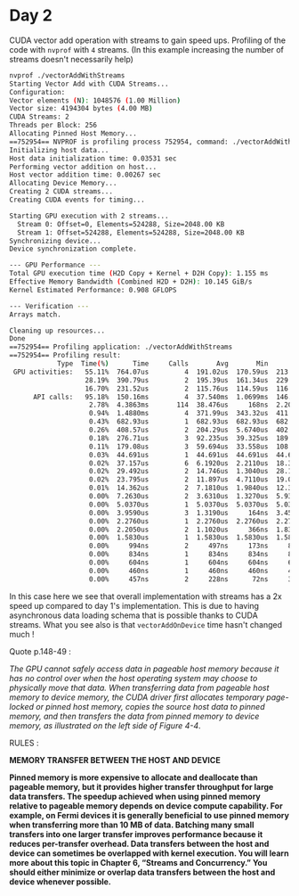 # Day 2 

CUDA vector add operation with streams to gain speed ups. Profiling of the code with `nvprof` with `4` streams. (In this example increasing the number of streams doesn't necessarily help)


```bash
nvprof ./vectorAddWithStreams
Starting Vector Add with CUDA Streams...
Configuration:
Vector elements (N): 1048576 (1.00 Million)
Vector size: 4194304 bytes (4.00 MB)
CUDA Streams: 2
Threads per Block: 256
Allocating Pinned Host Memory...
==752954== NVPROF is profiling process 752954, command: ./vectorAddWithStreams
Initializing host data...
Host data initialization time: 0.03531 sec
Performing vector addition on host...
Host vector addition time: 0.00267 sec
Allocating Device Memory...
Creating 2 CUDA streams...
Creating CUDA events for timing...

Starting GPU execution with 2 streams...
  Stream 0: Offset=0, Elements=524288, Size=2048.00 KB
  Stream 1: Offset=524288, Elements=524288, Size=2048.00 KB
Synchronizing device...
Device synchronization complete.

--- GPU Performance ---
Total GPU execution time (H2D Copy + Kernel + D2H Copy): 1.155 ms
Effective Memory Bandwidth (Combined H2D + D2H): 10.145 GiB/s
Kernel Estimated Performance: 0.908 GFLOPS

--- Verification ---
Arrays match.

Cleaning up resources...
Done
==752954== Profiling application: ./vectorAddWithStreams
==752954== Profiling result:
            Type  Time(%)      Time     Calls       Avg       Min       Max  Name
 GPU activities:   55.11%  764.07us         4  191.02us  170.59us  213.25us  [CUDA memcpy HtoD]
                   28.19%  390.79us         2  195.39us  161.34us  229.44us  [CUDA memcpy DtoH]
                   16.70%  231.52us         2  115.76us  114.59us  116.93us  vectorAddOnDevice(float*, float*, float*, int)
      API calls:   95.18%  150.16ms         4  37.540ms  1.0699ms  146.88ms  cudaMallocHost
                    2.78%  4.3863ms       114  38.476us     168ns  2.2019ms  cuDeviceGetAttribute
                    0.94%  1.4880ms         4  371.99us  343.32us  411.73us  cudaFreeHost
                    0.43%  682.93us         1  682.93us  682.93us  682.93us  cudaDeviceSynchronize
                    0.26%  408.57us         2  204.29us  5.6740us  402.90us  cudaLaunchKernel
                    0.18%  276.71us         3  92.235us  39.325us  189.91us  cudaMalloc
                    0.11%  179.08us         3  59.694us  33.558us  108.69us  cudaFree
                    0.03%  44.691us         1  44.691us  44.691us  44.691us  cuDeviceGetName
                    0.02%  37.157us         6  6.1920us  2.2110us  18.350us  cudaMemcpyAsync
                    0.02%  29.492us         2  14.746us  1.3040us  28.188us  cudaStreamCreate
                    0.02%  23.795us         2  11.897us  4.7110us  19.084us  cudaEventRecord
                    0.01%  14.362us         2  7.1810us  1.9840us  12.378us  cudaStreamDestroy
                    0.00%  7.2630us         2  3.6310us  1.3270us  5.9360us  cudaEventCreate
                    0.00%  5.0370us         1  5.0370us  5.0370us  5.0370us  cuDeviceGetPCIBusId
                    0.00%  3.9590us         3  1.3190us     164ns  3.4550us  cuDeviceGetCount
                    0.00%  2.2760us         1  2.2760us  2.2760us  2.2760us  cudaEventSynchronize
                    0.00%  2.2050us         2  1.1020us     366ns  1.8390us  cudaEventDestroy
                    0.00%  1.5830us         1  1.5830us  1.5830us  1.5830us  cudaEventElapsedTime
                    0.00%     994ns         2     497ns     173ns     821ns  cuDeviceGet
                    0.00%     834ns         1     834ns     834ns     834ns  cuDeviceTotalMem
                    0.00%     604ns         1     604ns     604ns     604ns  cuDeviceGetUuid
                    0.00%     460ns         1     460ns     460ns     460ns  cuModuleGetLoadingMode
                    0.00%     457ns         2     228ns      72ns     385ns  cudaGetLastError
```

In this case here we see that overall implementation with streams has a 2x speed up compared to day 1's implementation. This is due to having asynchronous data loading schema that is possible thanks to CUDA streams. What you see also is that `vectorAddOnDevice` time hasn't changed much !

Quote p.148-49 :

*The GPU cannot safely access data in pageable host memory because it has no control over when
the host operating system may choose to physically move that data. When transferring data from
pageable host memory to device memory, the CUDA driver first allocates temporary page-locked 
or pinned host memory, copies the source host data to pinned memory, and then transfers the data
from pinned memory to device memory, as illustrated on the left side of Figure 4-4*.

RULES : 

**MEMORY TRANSFER BETWEEN THE HOST AND DEVICE**

**Pinned memory is more expensive to allocate and deallocate than pageable memory, 
but it provides higher transfer throughput for large data transfers.
The speedup achieved when using pinned memory relative to pageable memory
depends on device compute capability. For example, on Fermi devices it is generally
beneficial to use pinned memory when transferring more than 10 MB of data.
Batching many small transfers into one larger transfer improves performance
because it reduces per-transfer overhead.
Data transfers between the host and device can sometimes be overlapped with
kernel execution. You will learn more about this topic in Chapter 6, “Streams and
Concurrency.” You should either minimize or overlap data transfers between the
host and device whenever possible.**